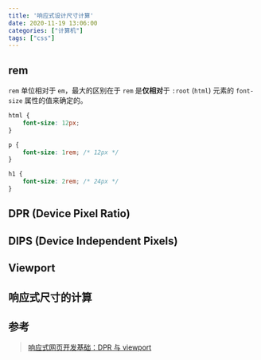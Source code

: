 ```yaml
---
title: '响应式设计尺寸计算'
date: 2020-11-19 13:06:00
categories: ["计算机"]
tags: ["css"]
---
```


## rem

`rem` 单位相对于 `em`，最大的区别在于 `rem` 是**仅相对**于 `:root` (`html`) 元素的 `font-size` 属性的值来确定的。

```css
html {
    font-size: 12px;
}

p {
    font-size: 1rem; /* 12px */
}

h1 {
    font-size: 2rem; /* 24px */
}
```

## DPR (Device Pixel Ratio)

## DIPS (Device Independent Pixels)

## Viewport

## 响应式尺寸的计算

## 参考
> [响应式网页开发基础：DPR 与 viewport](https://zhuanlan.zhihu.com/p/26131956)